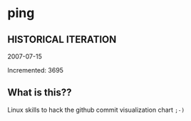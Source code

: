 # ping

## HISTORICAL ITERATION
2007-07-15

Incremented: 3695

## What is this?? 
Linux skills to hack the github commit visualization chart `;-)`
